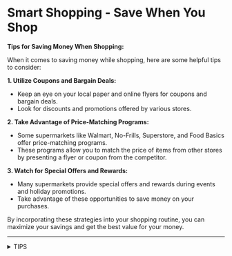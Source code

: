 # Smart Shopping - Save When You Shop

**Tips for Saving Money When Shopping:**

When it comes to saving money while shopping, here are some helpful tips to consider:

**1. Utilize Coupons and Bargain Deals:**

* Keep an eye on your local paper and online flyers for coupons and bargain deals.
* Look for discounts and promotions offered by various stores.

**2. Take Advantage of Price-Matching Programs:**

* Some supermarkets like Walmart, No-Frills, Superstore, and Food Basics offer price-matching programs.
* These programs allow you to match the price of items from other stores by presenting a flyer or coupon from the competitor.

**3. Watch for Special Offers and Rewards:**

* Many supermarkets provide special offers and rewards during events and holiday promotions.
* Take advantage of these opportunities to save money on your purchases.

By incorporating these strategies into your shopping routine, you can maximize your savings and get the best value for your money.

***

<details>

<summary>TIPS</summary>

Use the ''Flipp'' app to compare local flyers:\
[https://flipp.com/](https://flipp.com/)

</details>
